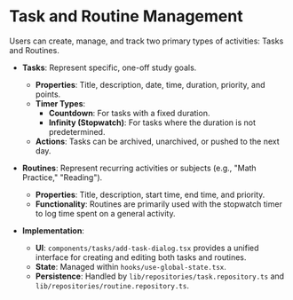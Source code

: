 # Task and Routine Management

Users can create, manage, and track two primary types of activities: Tasks and Routines.

- **Tasks**: Represent specific, one-off study goals.
  - **Properties**: Title, description, date, time, duration, priority, and points.
  - **Timer Types**:
    - **Countdown**: For tasks with a fixed duration.
    - **Infinity (Stopwatch)**: For tasks where the duration is not predetermined.
  - **Actions**: Tasks can be archived, unarchived, or pushed to the next day.
- **Routines**: Represent recurring activities or subjects (e.g., "Math Practice," "Reading").
  - **Properties**: Title, description, start time, end time, and priority.
  - **Functionality**: Routines are primarily used with the stopwatch timer to log time spent on a general activity.

- **Implementation**:
  - **UI**: `components/tasks/add-task-dialog.tsx` provides a unified interface for creating and editing both tasks and routines.
  - **State**: Managed within `hooks/use-global-state.tsx`.
  - **Persistence**: Handled by `lib/repositories/task.repository.ts` and `lib/repositories/routine.repository.ts`.